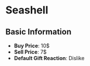 # Seashell

## Basic Information

- **Buy Price**: 10$
- **Sell Price**: 7$
- **Default Gift Reaction**: Dislike